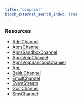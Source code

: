 ```yaml
---
title: "pinpoint"
block_external_search_index: true
---
```


<!-- WARNING: this file was generated by Pulumi Docs Generator. -->
<!-- Do not edit by hand unless you're certain you know what you are doing! -->

<style>
  table td p { margin-top: 0; margin-bottom: 0; }
</style>

<h3>Resources</h3>
<ul class="api">
    <li><a href="admchannel"><span class="symbol resource"></span>AdmChannel</a></li>
    <li><a href="apnschannel"><span class="symbol resource"></span>ApnsChannel</a></li>
    <li><a href="apnssandboxchannel"><span class="symbol resource"></span>ApnsSandboxChannel</a></li>
    <li><a href="apnsvoipchannel"><span class="symbol resource"></span>ApnsVoipChannel</a></li>
    <li><a href="apnsvoipsandboxchannel"><span class="symbol resource"></span>ApnsVoipSandboxChannel</a></li>
    <li><a href="app"><span class="symbol resource"></span>App</a></li>
    <li><a href="baiduchannel"><span class="symbol resource"></span>BaiduChannel</a></li>
    <li><a href="emailchannel"><span class="symbol resource"></span>EmailChannel</a></li>
    <li><a href="eventstream"><span class="symbol resource"></span>EventStream</a></li>
    <li><a href="gcmchannel"><span class="symbol resource"></span>GcmChannel</a></li>
    <li><a href="smschannel"><span class="symbol resource"></span>SmsChannel</a></li>
</ul>

